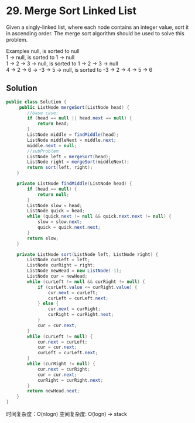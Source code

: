 # 29. Merge Sort Linked List

Given a singly-linked list, where each node contains an integer value, sort it in ascending order. The merge sort algorithm should be used to solve this problem.

Examples
null, is sorted to null   
1 -> null, is sorted to 1 -> null    
1 -> 2 -> 3 -> null, is sorted to 1 -> 2 -> 3 -> null    
4 -> 2 -> 6 -> -3 -> 5 -> null, is sorted to -3 -> 2 -> 4 -> 5 -> 6    

## Solution
```java
public class Solution {
     public ListNode mergeSort(ListNode head) {
        //base case:
        if (head == null || head.next == null) {
            return head;
        }
        ListNode middle = findMiddle(head);
        ListNode middleNext = middle.next;
        middle.next = null;
        //subProblem
        ListNode left = mergeSort(head);
        ListNode right = mergeSort(middleNext);
        return sort(left, right);
    }

    private ListNode findMiddle(ListNode head) {
        if (head == null) {
            return null;
        }
        ListNode slow = head;
        ListNode quick = head;
        while (quick.next != null && quick.next.next != null) {
            slow = slow.next;
            quick = quick.next.next;
        }
        return slow;
    }

    private ListNode sort(ListNode left, ListNode right) {
        ListNode curLeft = left;
        ListNode curRight = right;
        ListNode newHead = new ListNode(-1);
        ListNode cur = newHead;
        while (curLeft != null && curRight != null) {
            if (curLeft.value <= curRight.value) {
                cur.next = curLeft;
                curLeft = curLeft.next;
            } else {
                cur.next = curRight;
                curRight = curRight.next;
            }
            cur = cur.next;
        }
        while (curLeft != null) {
            cur.next = curLeft;
            cur = cur.next;
            curLeft = curLeft.next;
        }
        while (curRight != null) {
            cur.next = curRight;
            cur = cur.next;
            curRight = curRight.next;
        }
        return newHead.next;
    }
}
```

时间复杂度：O(nlogn)
空间复杂度: O(logn) -> stack
